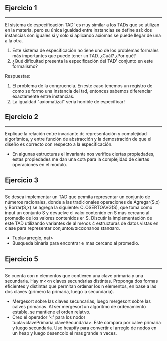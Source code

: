 ## Ejercicio 1
---
El sistema de especificación TAD' es muy similar a los TADs que se utilizan en la materia, pero su única igualdad entre instancias se define así: dos instancias son iguales si y solo si aplicando axiomas se puede llegar de una a la otra.

1. Este sistema de especificación no tiene uno de los problemas formales más importantes que puede tener un TAD. ¿Cuál? ¿Por qué?
2. ¿Qué dificultad presenta la especificación del TAD' conjunto en este formalismo?

Respuestas:		
 1. El problema de la congruencia. En este caso tenemos un registro de como se formo una instancia del tad, entonces sabemos diferenciar exactamente entre instancias.
 2. La igualdad "axiomatizal" seria horrible de especificar!
 
 ##  Ejercicio 2
 ---
 Explique la relación entre invariante de representación y complejidad algorítmica, y entre función de abstracción y la demostración de que el diseño es correcto con respecto a la especificación.

 - En algunas estructuras el invariante nos verifica ciertas propiedades, estas propiedades me dan una cota para la complejidad de ciertas operaciones en el modulo.

## Ejercicio 3
---
Se desea implementar un TAD que permita representar un conjunto de números racionales, donde a las tradicionales operaciones de Agregar(S,x) y Borrar(S,x) se agrega la siguiente: CLOSERTOAVG(S), que toma como input un conjunto S y devuelve el valor contenido en S más cercano al promedio de los valores contenidos en S. Discutir la implementación de este TAD utilizando variantes de al menos 4 estructuras de datos vistas en clase para representar conjuntos/diccionarios standard.

- Tupla<arreglo, nat>
- Busqueda binaria para encontrar el mas cercano al promedio.

## Ejercicio 5
---
Se cuenta con n elementos que contienen una clave primaria y una secundaria. Hay m<<n claves secundarias distintas. Proponga dos formas eficientes y distintas que permitan ordenar los n elementos, en base a las dos claves (primero la primaria, luego la secundaria).

- Mergesort sobre las claves secundarias, luego mergesort sobre las calves primarias. Al ser mergesort un algoritmo de ordenamiento estable, se mantiene el orden relativo.
- Creo el operador '<' para los nodos tupla<clavePrimaria,claveSecundaria>. Este compara por calve primaria y luego secundaria. Uso heapify para convertir el arreglo de nodos en un heap y luego desencolo el mas grande n veces.